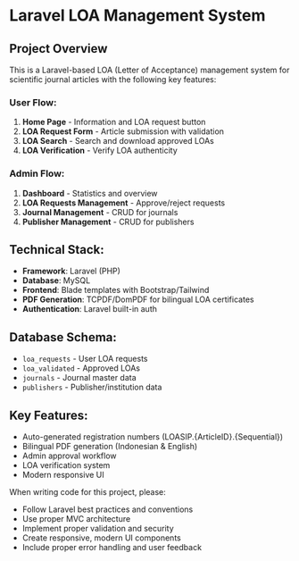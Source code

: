 # Laravel LOA Management System

<!-- Use this file to provide workspace-specific custom instructions to Copilot. For more details, visit https://code.visualstudio.com/docs/copilot/copilot-customization#_use-a-githubcopilotinstructionsmd-file -->

## Project Overview
This is a Laravel-based LOA (Letter of Acceptance) management system for scientific journal articles with the following key features:

### User Flow:
1. **Home Page** - Information and LOA request button
2. **LOA Request Form** - Article submission with validation
3. **LOA Search** - Search and download approved LOAs
4. **LOA Verification** - Verify LOA authenticity

### Admin Flow:
1. **Dashboard** - Statistics and overview
2. **LOA Requests Management** - Approve/reject requests
3. **Journal Management** - CRUD for journals
4. **Publisher Management** - CRUD for publishers

## Technical Stack:
- **Framework**: Laravel (PHP)
- **Database**: MySQL
- **Frontend**: Blade templates with Bootstrap/Tailwind
- **PDF Generation**: TCPDF/DomPDF for bilingual LOA certificates
- **Authentication**: Laravel built-in auth

## Database Schema:
- `loa_requests` - User LOA requests
- `loa_validated` - Approved LOAs
- `journals` - Journal master data
- `publishers` - Publisher/institution data

## Key Features:
- Auto-generated registration numbers (LOASIP.{ArticleID}.{Sequential})
- Bilingual PDF generation (Indonesian & English)
- Admin approval workflow
- LOA verification system
- Modern responsive UI

When writing code for this project, please:
- Follow Laravel best practices and conventions
- Use proper MVC architecture
- Implement proper validation and security
- Create responsive, modern UI components
- Include proper error handling and user feedback
